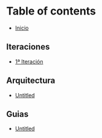 # Table of contents

* [Inicio](README.md)

## Iteraciones

* [1ª Iteración](iteraciones/1a-iteracion.md)

## Arquitectura

* [Untitled](arquitectura/untitled.md)

## Guias

* [Untitled](guias/untitled.md)

